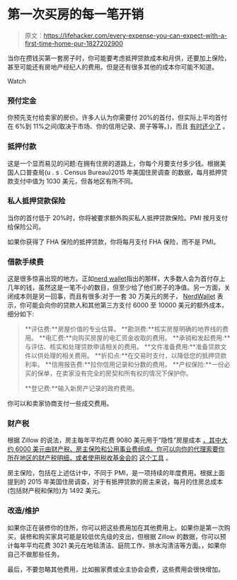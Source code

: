 # 第一次买房的每一笔开销

> 原文：<https://lifehacker.com/every-expense-you-can-expect-with-a-first-time-home-pur-1827202900>

当你在攒钱买第一套房子时，你可能要考虑抵押贷款成本和月供，还要加上保险，甚至可能还有房地产经纪人的费用。但是还有很多其他的成本你可能不知道。

Watch

### 预付定金

你预先支付给卖家的房价。许多人认为你需要付 20%的首付，但实际上平均首付在 6%到 11%之间(取决于市场、你的信用记录、房子等等。)，而且 [有时还少了](https://twocents.lifehacker.com/can-you-get-a-mortgage-with-2-to-3-down-1827110213) 。

### 抵押付款

这是一个显而易见的问题:在拥有住房的道路上，你每个月要支付多少钱。根据美国人口普查局(u . s . Census Bureau)2015 年美国住房调查 的数据，每月抵押贷款支付中值为 1030 美元，但各地区有所不同。

### 私人抵押贷款保险

当你的首付低于 20%时，你将被要求额外购买私人抵押贷款保险。PMI 按月支付给保险公司。

如果你获得了 FHA 保险的抵押贷款，你将每月支付 FHA 保险，而不是 PMI。

### 借款手续费

这是很多惊喜出现的地方。正如[nerd wallet](https://www.nerdwallet.com/blog/mortgages/really-costs-buy-home/)指出的那样，大多数人会为首付存上几年的钱，虽然这是一笔不小的数目，但至少给了他们房子的净值。另一方面，关闭成本则是另一回事，而且有很多:对于一套 30 万美元的房子， [NerdWallet](https://www.nerdwallet.com/blog/mortgages/really-costs-buy-home/) 表示，你可能会向你的贷款人和其他第三方支付 6000 至 10000 美元的额外成本，细分如下:

> **评估费:**房屋价值的专业估算。
> **勘测费:**核实房屋明确的地界线的费用。
> **电汇费:**向购买房屋的电汇资金收取的费用。
> **承销和发起费用:**与评估、核实和处理贷款申请相关的费用。
> **文件准备费用:**准备贷款文件以供处理的相关费用。
> **折扣点:**在交易时支付，以降低您的抵押贷款利率。
> **信用报告费:**拉你信用记录和分数的费用。
> **产权保险:**一份必买的保单，在卖家没有完全的房契和所有权的情况下保护你。
> 
> **登记费:**输入新房产记录的政府费用。

你可以和卖家协商支付一些成交费用。

### 财产税

根据 Zillow 的说法，房主每年平均花费 9080 美元用于“隐性”房屋成本 [，其中大约 6000 美元由财产税、房主保险和公用事业费组成。你可以向你的代理索要你所在地区的财产税明细，或者使用税收基金会的](http://zillow.mediaroom.com/2017-07-31-Homeowners-Can-Spend-More-Than-9-000-a-Year-on-Hidden-Homeownership-and-Maintenance-Costs) [这个工具](https://interactive.taxfoundation.org/propertytax/) 。

房主保险，包括在上述估计中，不同于 PMI，是一项持续的年度费用。根据上面提到的 2015 年美国住房调查，对于有抵押贷款的房主来说，每月的住房总成本(包括财产税和保险)为 1492 美元。

### 改造/维护

如果你正在装修你的住所，你可以把这些费用加在其他费用上。如果你是第一次购买，装修和购买家具可能是较低优先级的支出，但根据 Zillow 的数据，你可以预计每年平均花费 3021 美元在地毯清洁、庭院工作、排水沟清洁等方面。，如果你自己不做那些任务。

最后，不要忽略其他费用，比如搬家费或业主协会会费，这些费用会很快增加。